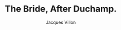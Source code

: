 ---
title: "The Bride, After Duchamp."
year: "1934"
subtitle: "Jacques Villon"
displayImg: "img/covers/The Bride_comma After Duchamp., 1934, Jacques Villon.jpg"
isArtworkInfo: 1
url: "https://www.wikiart.org/en/Search/The Bride, After Duchamp.%20Jacques Villon"
newTab: 1
---